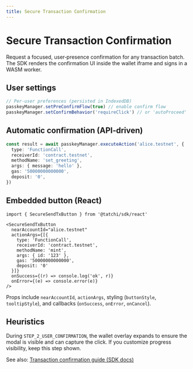 ```yaml
---
title: Secure Transaction Confirmation
---
```


# Secure Transaction Confirmation

Request a focused, user‑presence confirmation for any transaction batch. The SDK renders the confirmation UI inside the wallet iframe and signs in a WASM worker.

## User settings

```ts
// Per-user preferences (persisted in IndexedDB)
passkeyManager.setPreConfirmFlow(true) // enable confirm flow
passkeyManager.setConfirmBehavior('requireClick') // or 'autoProceed'
```

## Automatic confirmation (API‑driven)

```ts
const result = await passkeyManager.executeAction('alice.testnet', {
  type: 'FunctionCall',
  receiverId: 'contract.testnet',
  methodName: 'set_greeting',
  args: { message: 'hello' },
  gas: '50000000000000',
  deposit: '0',
})
```

## Embedded button (React)

```tsx
import { SecureSendTxButton } from '@tatchi/sdk/react'

<SecureSendTxButton
  nearAccountId="alice.testnet"
  actionArgs={[{
    type: 'FunctionCall',
    receiverId: 'contract.testnet',
    methodName: 'mint',
    args: { id: '123' },
    gas: '50000000000000',
    deposit: '0'
  }]}
  onSuccess={(r) => console.log('ok', r)}
  onError={(e) => console.error(e)}
/>
```

Props include `nearAccountId`, `actionArgs`, styling (`buttonStyle`, `tooltipStyle`), and callbacks (`onSuccess`, `onError`, `onCancel`).

## Heuristics

During `STEP_2_USER_CONFIRMATION`, the wallet overlay expands to ensure the modal is visible and can capture the click. If you customize progress visibility, keep this step shown.

See also: [Transaction confirmation guide (SDK docs)](https://github.com/web3-authn/sdk/blob/main/sdk/docs/transaction_confirmation_guide.md)

